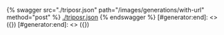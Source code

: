 [#generator:start]: <> ({ "template": "openapi" })
[#generator:start]: <> ({ "template": "openapi" })
{% swagger src="./triposr.json" path="/images/generations/with-url" method="post" %}
[./triposr.json](./triposr.json)
{% endswagger %}
[#generator:end]: <> ({})
[#generator:end]: <> ({})